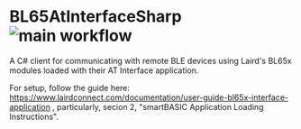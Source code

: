 # BL65AtInterfaceSharp ![main workflow](https://github.com/g-pearson/BL65AtInterfaceSharp/actions/workflows/dotnet.yml/badge.svg)
A C# client for communicating with remote BLE devices using Laird's BL65x modules loaded with their AT Interface application.

For setup, follow the guide here: https://www.lairdconnect.com/documentation/user-guide-bl65x-interface-application , particularly, secion 2, "smartBASIC Application Loading Instructions". 

